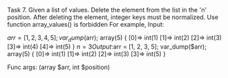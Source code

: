 Task 7. Given a list of values. Delete the element from the list in the 'n' position. After deleting the element, integer keys must be normalized. Use function array_values()  is forbidden
For example,
Input:

$arr = [1, 2, 3, 4, 5];
var_dump($arr);
array(5) { [0]=> int(1) [1]=> int(2) [2]=> int(3) [3]=> int(4) [4]=> int(5) }
$n = 3Output:$arr = [1, 2, 3, 5];
var_dump($arr);
array(5) { [0]=> int(1) [1]=> int(2) [2]=> int(3) [3]=> int(5) }

Func args: (array $arr, int $position)
